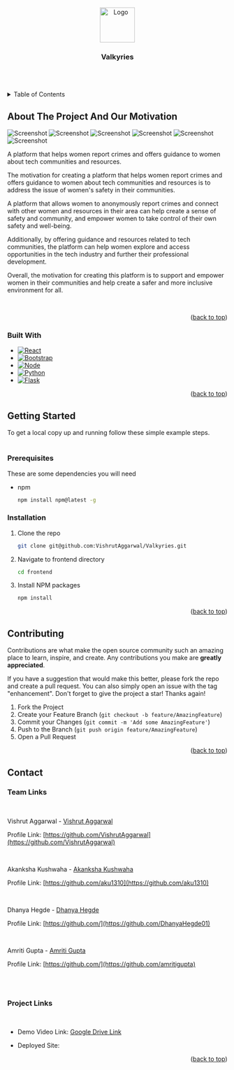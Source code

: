 <a name="readme-top"></a>


<!-- PROJECT LOGO -->
<br />
<div align="center">
    <img src="https://media.discordapp.net/attachments/794519160746541108/1061560277168029756/valky.png" alt="Logo" width="80" height="80">
  </a>

  <h3 align="center">Valkyries</h3>

  <!-- <p align="center">
    An awesome README template to jumpstart your projects!
    <br />
    <a href="https://github.com/othneildrew/Best-README-Template"><strong>Explore the docs »</strong></a>
    <br />
    <br />
    <a href="https://github.com/othneildrew/Best-README-Template">View Demo</a>
    ·
    <a href="https://github.com/othneildrew/Best-README-Template/issues">Report Bug</a>
    ·
    <a href="https://github.com/othneildrew/Best-README-Template/issues">Request Feature</a>
  </p> -->
</div>

<br>
<br>
<br>


<!-- TABLE OF CONTENTS -->
<details>
  <summary>Table of Contents</summary>
  <ol>
    <li>
      <a href="#about-the-project">About The Project And Our Motivation</a>
      <ul>
        <li><a href="#built-with">Built With</a></li>
      </ul>
    </li>
    <li>
      <a href="#getting-started">Getting Started</a>
      <ul>
        <li><a href="#prerequisites">Prerequisites</a></li>
        <li><a href="#installation">Installation</a></li>
      </ul>
    </li>
    <li><a href="#usage">Usage</a></li>
    <li><a href="#contributing">Contributing</a></li>
    <!-- <li><a href="#license">License</a></li> -->
    <li><a href="#contact">Contact</a></li>
    <!-- <li><a href="#acknowledgments">Acknowledgments</a></li> -->
  </ol>
</details>



<!-- ABOUT THE PROJECT -->
## About The Project And Our Motivation

![Screenshot](./screenshots/1.png)
![Screenshot](./screenshots/3.png)
![Screenshot](./screenshots/4.png)
![Screenshot](./screenshots/5.png)
![Screenshot](./screenshots/6.png) 
![Screenshot](./screenshots/7.png) 


A platform that helps women report crimes and offers guidance to women about tech communities and resources. 

The motivation for creating a platform that helps women report crimes and offers guidance to women about tech communities and resources is to address the issue of women's safety in their communities. 

A platform that allows women to anonymously report crimes and connect with other women and resources in their area can help create a sense of safety and community, and empower women to take control of their own safety and well-being. 

Additionally, by offering guidance and resources related to tech communities, the platform can help women explore and access opportunities in the tech industry and further their professional development.

Overall, the motivation for creating this platform is to support and empower women in their communities and help create a safer and more inclusive environment for all.

<br>




<p align="right">(<a href="#readme-top">back to top</a>)</p>



### Built With

* [![React][React.js]][React-url]
* [![Bootstrap][Bootstrap.com]][Bootstrap-url]
* [![Node][Node.js]][Node-url]
* [![Python][Python.com]][Python-url]
* [![Flask][Flask.com]][Flask-url]

<p align="right">(<a href="#readme-top">back to top</a>)</p>



<!-- GETTING STARTED -->
## Getting Started

To get a local copy up and running follow these simple example steps.
<br>
<br>

### Prerequisites

These are some dependencies you will need
* npm
  ```sh
  npm install npm@latest -g
  ```

### Installation


1. Clone the repo
   ```sh
   git clone git@github.com:VishrutAggarwal/Valkyries.git
   ```
2. Navigate to frontend directory
    ```sh
    cd frontend
    ```
3. Install NPM packages
   ```sh
   npm install
   ```

<p align="right">(<a href="#readme-top">back to top</a>)</p>



<!-- USAGE EXAMPLES -->
<!-- ## Usage

Use this space to show useful examples of how a project can be used. Additional screenshots, code examples and demos work well in this space. You may also link to more resources.

_For more examples, please refer to the [Documentation](https://example.com)_

<p align="right">(<a href="#readme-top">back to top</a>)</p> -->



<!-- CONTRIBUTING -->
## Contributing

Contributions are what make the open source community such an amazing place to learn, inspire, and create. Any contributions you make are **greatly appreciated**.

If you have a suggestion that would make this better, please fork the repo and create a pull request. You can also simply open an issue with the tag "enhancement".
Don't forget to give the project a star! Thanks again!

1. Fork the Project
2. Create your Feature Branch (`git checkout -b feature/AmazingFeature`)
3. Commit your Changes (`git commit -m 'Add some AmazingFeature'`)
4. Push to the Branch (`git push origin feature/AmazingFeature`)
5. Open a Pull Request

<p align="right">(<a href="#readme-top">back to top</a>)</p>



<!-- LICENSE -->
<!-- ## License

Distributed under the MIT License. See `LICENSE.txt` for more information.

<p align="right">(<a href="#readme-top">back to top</a>)</p>
 -->


<!-- CONTACT -->

## Contact

### Team Links

<br>

Vishrut Aggarwal - [Vishrut Aggarwal](https://linkedin.com/in/vishrut-aggarwal)

Profile Link: [https://github.com/VishrutAggarwal](https://github.com/VishrutAggarwal)

<br>

Akanksha Kushwaha - [Akanksha Kushwaha](https://linkedin.com/in/aku1310)

Profile Link: [https://github.com/aku1310](https://github.com/aku1310)

<br>

Dhanya Hegde - [Dhanya Hegde](https://www.linkedin.com/in/dhanyahegde01)

Profile Link: [https://github.com/](https://github.com/DhanyaHegde01)

<br>

Amriti Gupta - [Amriti Gupta](https://www.linkedin.com/in/amriti-gupta-a50036229)

Profile Link: [https://github.com/](https://github.com/amritigupta)

<br>
<br>

### Project Links

<br>
<!-- Repository Link: [https://github.com/VishrutAggarwal/Valkyries](https://github.com/VishrutAggarwal/Valkyries) -->

* Demo Video Link: [Google Drive Link]()

* Deployed Site: 

<p align="right">(<a href="#readme-top">back to top</a>)</p>



<!-- ACKNOWLEDGMENTS -->
<!-- ## Acknowledgments

Use this space to list resources you find helpful and would like to give credit to. I've included a few of my favorites to kick things off!

* [Choose an Open Source License](https://choosealicense.com)
* [GitHub Emoji Cheat Sheet](https://www.webpagefx.com/tools/emoji-cheat-sheet)
* [Malven's Flexbox Cheatsheet](https://flexbox.malven.co/)
* [Malven's Grid Cheatsheet](https://grid.malven.co/)
* [Img Shields](https://shields.io)
* [GitHub Pages](https://pages.github.com)
* [Font Awesome](https://fontawesome.com)
* [React Icons](https://react-icons.github.io/react-icons/search)

<p align="right">(<a href="#readme-top">back to top</a>)</p> -->



<!-- MARKDOWN LINKS & IMAGES -->
<!-- https://www.markdownguide.org/basic-syntax/#reference-style-links -->
[contributors-shield]: https://img.shields.io/github/contributors/othneildrew/Best-README-Template.svg?style=for-the-badge
[contributors-url]: https://github.com/othneildrew/Best-README-Template/graphs/contributors
[forks-shield]: https://img.shields.io/github/forks/othneildrew/Best-README-Template.svg?style=for-the-badge
[forks-url]: https://github.com/othneildrew/Best-README-Template/network/members
[stars-shield]: https://img.shields.io/github/stars/othneildrew/Best-README-Template.svg?style=for-the-badge
[stars-url]: https://github.com/othneildrew/Best-README-Template/stargazers
[issues-shield]: https://img.shields.io/github/issues/othneildrew/Best-README-Template.svg?style=for-the-badge
[issues-url]: https://github.com/othneildrew/Best-README-Template/issues
[license-shield]: https://img.shields.io/github/license/othneildrew/Best-README-Template.svg?style=for-the-badge
[license-url]: https://github.com/othneildrew/Best-README-Template/blob/master/LICENSE.txt
[linkedin-shield]: https://img.shields.io/badge/-LinkedIn-black.svg?style=for-the-badge&logo=linkedin&colorB=555
[linkedin-url]: https://linkedin.com/in/othneildrew
[React.js]: https://img.shields.io/badge/React-20232A?style=for-the-badge&logo=react&logoColor=61DAFB
[React-url]: https://reactjs.org/
[Bootstrap.com]: https://img.shields.io/badge/Bootstrap-563D7C?style=for-the-badge&logo=bootstrap&logoColor=white
[Bootstrap-url]: https://getbootstrap.com
[Node.js]: https://img.shields.io/badge/Node-27B800?style=for-the-badge&logo=node.js&logoColor=white
[Node-url]: https://nodejs.org
[Python.com]: https://img.shields.io/badge/Python-E3E300?style=for-the-badge&logo=python
[Python-url]: https://python.org/
[Flask.com]: https://img.shields.io/badge/Flask-FFFFF0?style=for-the-badge&logo=flask&logoColor=black
[Flask-url]: https://flask.palletsprojects.com/